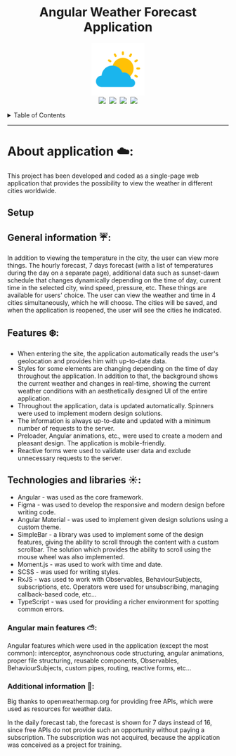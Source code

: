 <h1 align="center">Angular Weather Forecast Application</h1>

<p align="center">
  <img src="src/assets/images/other/readme-icon.png" alt="angular-logo" width="120px" height="120px"/>
  <br>
  <a href="https://angular.io/"><img src="https://img.shields.io/badge/Angular%20CLI-v.12.2.14-red.svg"/></a>&nbsp;
  <a href="https://nodejs.org/en"><img src="https://img.shields.io/badge/Node-v.14.17.2-brightgreen.svg"/></a>&nbsp;
  <a href="https://www.npmjs.com/package/npm"><img src="https://img.shields.io/badge/npm-v.6.14.13-green.svg"/></a>&nbsp;
  <a href="https://momentjs.com"><img src="https://img.shields.io/badge/Moment.js-v.2.29.1-orange.svg"/></a>
  <br>
</p>

<details>
  <summary>Table of Contents</summary>
  <ol>
    <li><a href="#about-application-☁️:">About application</a></li>
    <li><a href="#setup">Setup</a></li>
    <li><a href="#general-information">General information</a></li>
    <li><a href="#features">Features</a></li>
    <li><a href="#technologies-and-libraries">Technologies and libraries</a></li>
    <li><a href="#angular-main-features">Angular main features</a></li>
    <li><a href="#additional-information-:first_quarter_moon_with_face::">Additional information</a></li>
  </ol>
</details>

<hr>

# About application ☁️:

This project has been developed and coded as a single-page web application that provides the possibility to view the weather in different cities worldwide.

## Setup

## General information ☔:

In addition to viewing the temperature in the city, the user can view more things. The hourly forecast, 7 days forecast (with a list of temperatures during the day on a separate page), additional data such as sunset-dawn schedule that changes dynamically depending on the time of day, current time in the selected city, wind speed, pressure, etc. These things are available for users' choice.
The user can view the weather and time in 4 cities simultaneously, which he will choose. The cities will be saved, and when the application is reopened, the user will see the cities he indicated.

## Features ❄️:

* When entering the site, the application automatically reads the user's geolocation and provides him with up-to-date data.
* Styles for some elements are changing depending on the time of day throughout the application. In addition to that, the background shows the current weather and changes in real-time, showing the current weather conditions with an aesthetically designed UI of the entire application.
* Throughout the application, data is updated automatically. Spinners were used to implement modern design solutions. 
* The information is always up-to-date and updated with a minimum number of requests to the server.
* Preloader, Angular animations, etc., were used to create a modern and pleasant design. The application is mobile-friendly.
* Reactive forms were used to validate user data and exclude unnecessary requests to the server.

## Technologies and libraries ☀️:

* Angular - was used as the core framework.
* Figma - was used to develop the responsive and modern design before writing code.
* Angular Material - was used to implement given design solutions using a custom theme.
* SimpleBar - a library was used to implement some of the design features, giving the ability to scroll through the content with a custom scrollbar. The solution which provides the ability to scroll using the mouse wheel was also implemented.
* Moment.js - was used to work with time and date.
* SCSS - was used for writing styles.
* RxJS - was used to work with Observables, BehaviourSubjects, subscriptions, etc. Operators were used for unsubscribing, managing callback-based code, etc...
* TypeScript - was used for providing a richer environment for spotting common errors.

### Angular main features ⛅:

Angular features which were used in the application (except the most common): interceptor, asynchronous code structuring, angular animations, proper file structuring, reusable components, Observables, BehaviourSubjects, custom pipes, routing, reactive forms, etc...

### Additional information 🌛:

Big thanks to openweathermap.org for providing free APIs, which were used as resources for weather data.

In the daily forecast tab, the forecast is shown for 7 days instead of 16, since free APIs do not provide such an opportunity without paying a subscription. 
The subscription was not acquired, because the application was conceived as a project for training.
